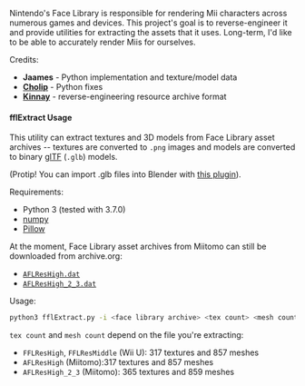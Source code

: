 Nintendo's Face Library is responsible for rendering Mii characters across numerous games and devices. This project's goal is to reverse-engineer it and provide utilities for extracting the assets that it uses. Long-term, I'd like to be able to accurately render Miis for ourselves.

Credits:
 - **Jaames** - Python implementation and texture/model data
 - **[Cholip](https://github.com/choiip)** - Python fixes
 - **[Kinnay](https://github.com/Kinnay)** - reverse-engineering resource archive format

#### fflExtract Usage

This utility can extract textures and 3D models from Face Library asset archives -- textures are converted to `.png` images and models are converted to binary [glTF](https://en.wikipedia.org/wiki/GlTF) (`.glb`) models. 

(Protip! You can import .glb files into Blender with [this plugin](https://github.com/ksons/gltf-blender-importer)).

Requirements:

 - Python 3 (tested with 3.7.0)
 - [numpy](http://www.numpy.org/)
 - [Pillow](https://pillow.readthedocs.io/en/latest/)

At the moment, Face Library asset archives from Miitomo can still be downloaded from archive.org:
 - [`AFLResHigh.dat`](http://web.archive.org/web/20180502054513/http://download-cdn.miitomo.com/native/20180125111639/android/v2/asset_model_character_mii_AFLResHigh_dat.zip)
 - [`AFLResHigh_2_3.dat`](http://web.archive.org/web/20180502054513/http://download-cdn.miitomo.com/native/20180125111639/android/v2/asset_model_character_mii_AFLResHigh_2_3_dat.zip)

Usage:

```bash
python3 fflExtract.py -i <face library archive> <tex count> <mesh count> -t <tex output dir> -m <mesh output dir>
```

`tex count` and `mesh count` depend on the file you're extracting:

* `FFLResHigh`, `FFLResMiddle` (Wii U): 317 textures and 857 meshes
* `AFLResHigh` (Miitomo):317 textures and 857 meshes
* `AFLResHigh_2_3` (Miitomo): 365 textures and 859 meshes
